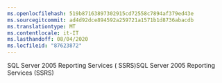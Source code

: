 ```yaml
---
ms.openlocfilehash: 519b87163897302915cd72558c7894af379ed43e
ms.sourcegitcommit: ad4d92dce894592a259721a1571b1d8736abacdb
ms.translationtype: MT
ms.contentlocale: it-IT
ms.lasthandoff: 08/04/2020
ms.locfileid: "87623872"
---
```

<span data-ttu-id="07323-101">SQL Server 2005 Reporting Services \( SSRS\)</span><span class="sxs-lookup"><span data-stu-id="07323-101">SQL Server 2005 Reporting Services \(SSRS\)</span></span>

